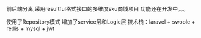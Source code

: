 前后端分离,采用resultful格式接口的多维度sku商城项目
功能还在开发中。。。

使用了Repository模式 增加了service层和Logic层
技术栈：laravel + swoole + redis + mysql + jwt